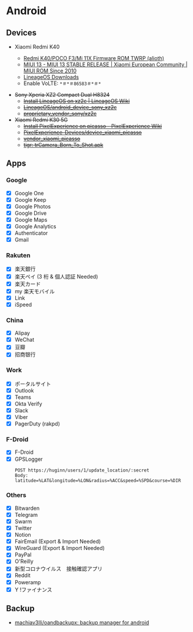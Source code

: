 # Android

## Devices

- Xiaomi Redmi K40

  - [Redmi K40/POCO F3/Mi 11X Firmware ROM TWRP (alioth)](https://mifirm.net/model/alioth.ttt)
  - [MIUI 13 - MIUI 13 STABLE RELEASE | Xiaomi European Community | MIUI ROM Since 2010](https://xiaomi.eu/community/threads/miui-13-stable-release.64441/)
  - [LineageOS Downloads](https://download.lineageos.org/alioth)
  - Enable VoLTE: `*＃*＃86583＃*＃*`

<s>

- Sony Xperia XZ2 Compact Dual H8324
  - [Install LineageOS on xz2c | LineageOS Wiki](https://wiki.lineageos.org/devices/xz2c/install)
  - [LineageOS/android_device_sony_xz2c](https://github.com/LineageOS/android_device_sony_xz2c)
  - [proprietary_vendor_sony/xz2c](https://github.com/TheMuppets/proprietary_vendor_sony/tree/lineage-18.1/xz2c)
- Xiaomi Redmi K30 5G
  - [Install PixelExperience on picasso - PixelExperience Wiki](https://wiki.pixelexperience.org/devices/picasso/install/)
  - [PixelExperience-Devices/device_xiaomi_picasso](https://github.com/PixelExperience-Devices/device_xiaomi_picasso)
  - [vendor_xiaomi_picasso](https://gitlab.pixelexperience.org/android/vendor-blobs/vendor_xiaomi_picasso)
  - [tigr: trCamera_Born_To_Shot.apk](https://www.celsoazevedo.com/files/android/google-camera/f/changelog1481/)

</s>

## Apps

### Google

- [x] Google One
- [x] Google Keep
- [x] Google Photos
- [x] Google Drive
- [x] Google Maps
- [x] Google Analytics
- [x] Authenticator
- [x] Gmail

### Rakuten

- [x] 楽天銀行
- [x] 楽天ペイ (3 桁 & 個人認証 Needed)
- [x] 楽天カード
- [x] my 楽天モバイル
- [x] Link
- [x] iSpeed

### China

- [x] Alipay
- [x] WeChat
- [x] 豆瓣
- [x] 招商银行

### Work

- [x] ポータルサイト
- [x] Outlook
- [x] Teams
- [x] Okta Verify
- [x] Slack
- [x] Viber
- [x] PagerDuty (rakpd)

### F-Droid

- [x] F-Droid
- [x] GPSLogger
  ```
  POST https://huginn/users/1/update_location/:secret
  Body: latitude=%LAT&longitude=%LON&radius=%ACC&speed=%SPD&course=%DIR
  ```

### Others

- [x] Bitwarden
- [x] Telegram
- [x] Swarm
- [x] Twitter
- [x] Notion
- [x] FairEmail (Export & Import Needed)
- [x] WireGuard (Export & Import Needed)
- [x] PayPal
- [x] O'Reilly
- [x] 新型コロナウイルス　接触確認アプリ
- [x] Reddit
- [x] Poweramp
- [x] Y !ファイナンス

## Backup

- [machiav3lli/oandbackupx: backup manager for android](https://github.com/machiav3lli/oandbackupx)
